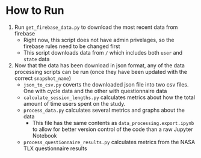 # How to Run
1. Run `get_firebase_data.py` to download the most recent data from firebase
    - Right now, this script does not have admin privelages, so the firebase rules need to be changed first
    - This script downloads data from `/` which includes both `user` and `state` data
2. Now that the data has been download in json format, any of the data processing scripts can be run (once they have been updated with the correct `snapshot_name`)
    - `json_to_csv.py` coverts the downloaded json file into two csv files. One with cycle data and the other with questionnaire data
    - `calculate_session_lengths.py` calculates metrics about how the total amount of time users spent on the study.
    - `process_data.py` calculates several metrics and graphs about the data
        - This file has the same contents as `data_processing.export.ipynb` to allow for better version control of the code than a raw Jupyter Notebook
    - `process_questionnaire_results.py` calculates metrics from the NASA TLX questionnaire results